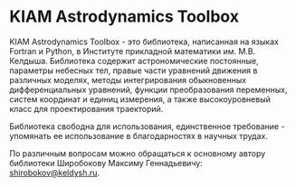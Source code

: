 # KIAM Astrodynamics Toolbox

KIAM Astrodynamics Toolbox - это библиотека, написанная на языках Fortran и Python, в Институте прикладной математики им. М.В. Келдыша.
Библиотека содержит астрономические постоянные, параметры небесных тел, правые части уравнений движения в различных моделях, методы интегрирования обыкновенных дифференциальных уравнений, функции преобразования переменных, систем координат и единиц измерения, а также высокоуровневый класс для проектирования траекторий.

Библиотека свободна для использования, единственное требование - упомянать ее использование в благодарностях в научных трудах.

По различным вопросам можно обращаться к основному автору библиотеки Широбокову Максиму Геннадьевичу: shirobokov@keldysh.ru.
